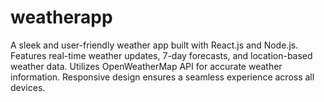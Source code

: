 # weatherapp
A sleek and user-friendly weather app built with React.js and Node.js. Features real-time weather updates, 7-day forecasts, and location-based weather data. Utilizes OpenWeatherMap API for accurate weather information. Responsive design ensures a seamless experience across all devices.

